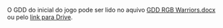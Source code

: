 O GDD do inicial do jogo pode ser lido no aquivo [GDD RGB Warriors.docx](https://github.com/Adon1as/rgb_warriors/blob/main/GDD%20RGB%20Warriors.docx) ou pelo [link para Drive](https://docs.google.com/document/d/1okHAa9a-ZZxE6_oG6Lp0Dz-9fDSC_6hN9u34XSIsIkM/edit?usp=sharing). 
